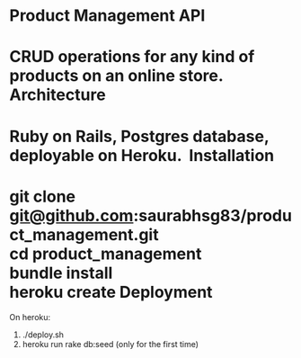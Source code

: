 Product Management API
==
CRUD operations for any kind of products on an online store.
​
Architecture
==
Ruby on Rails, Postgres database,
deployable on Heroku.
​
Installation
==
git clone git@github.com:saurabhsg83/product_management.git <br>
cd product_management <br>
bundle install <br>
heroku create
​
Deployment
==
On heroku: <br>
1. ./deploy.sh <br>
2. heroku run rake db:seed (only for the first time)
